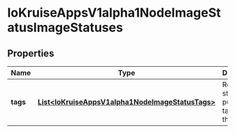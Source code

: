 
# IoKruiseAppsV1alpha1NodeImageStatusImageStatuses

## Properties
Name | Type | Description | Notes
------------ | ------------- | ------------- | -------------
**tags** | [**List&lt;IoKruiseAppsV1alpha1NodeImageStatusTags&gt;**](IoKruiseAppsV1alpha1NodeImageStatusTags.md) | Represents statuses of pulling tasks on this node | 



